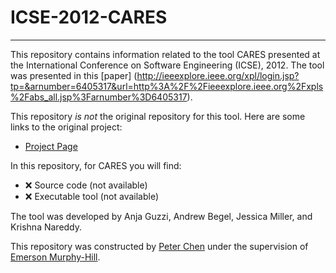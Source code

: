 # ICSE-2012-CARES
***
This repository contains information related to the tool CARES presented at the International Conference on Software Engineering (ICSE), 2012. The tool was presented in this [paper] (http://ieeexplore.ieee.org/xpl/login.jsp?tp=&arnumber=6405317&url=http%3A%2F%2Fieeexplore.ieee.org%2Fxpls%2Fabs_all.jsp%3Farnumber%3D6405317).

This repository _is not_ the original repository for this tool. Here are some links to the original project:
* [Project Page](http://research.microsoft.com/en-us/projects/cares/)

In this repository, for CARES you will find:
* :x: Source code (not available)
* :x: Executable tool (not available)

The tool was developed by Anja Guzzi, Andrew Begel, Jessica Miller, and Krishna Nareddy.

This repository was constructed by [Peter Chen](https://github.com/pmchen3) under the supervision of [Emerson Murphy-Hill](https://github.com/CaptainEmerson).
